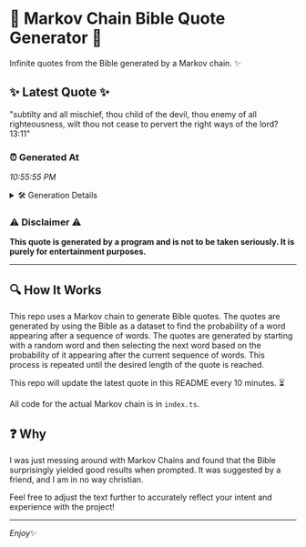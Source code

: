 # 📖 Markov Chain Bible Quote Generator 📖

Infinite quotes from the Bible generated by a Markov chain. ✨

## ✨ Latest Quote ✨
"subtilty and all mischief, thou child of the devil, thou enemy of all righteousness, wilt thou not cease to pervert the right ways of the lord? 13:11"

### ⏰ Generated At
*10:55:55 PM*

<details>
    <summary>🛠️ Generation Details</summary>
    <p>
        <strong>🌱 Seed:</strong> subtilty<br>
        <strong>🔄 Iterations:</strong> 26<br>
        <strong>📜 Context History:</strong><br>[ subtilty ]: and<br>[ subtilty, and ]: all<br>[ subtilty, and, all ]: mischief,<br>[ subtilty, and, all, mischief, ]: thou<br>[ subtilty, and, all, mischief,, thou ]: child<br>[ subtilty, and, all, mischief,, thou, child ]: of<br>[ and, all, mischief,, thou, child, of ]: the<br>[ all, mischief,, thou, child, of, the ]: devil,<br>[ mischief,, thou, child, of, the, devil, ]: thou<br>[ thou, child, of, the, devil,, thou ]: enemy<br>[ child, of, the, devil,, thou, enemy ]: of<br>[ of, the, devil,, thou, enemy, of ]: all<br>[ the, devil,, thou, enemy, of, all ]: righteousness,<br>[ devil,, thou, enemy, of, all, righteousness, ]: wilt<br>[ thou, enemy, of, all, righteousness,, wilt ]: thou<br>[ enemy, of, all, righteousness,, wilt, thou ]: not<br>[ of, all, righteousness,, wilt, thou, not ]: cease<br>[ all, righteousness,, wilt, thou, not, cease ]: to<br>[ righteousness,, wilt, thou, not, cease, to ]: pervert<br>[ wilt, thou, not, cease, to, pervert ]: the<br>[ thou, not, cease, to, pervert, the ]: right<br>[ not, cease, to, pervert, the, right ]: ways<br>[ cease, to, pervert, the, right, ways ]: of<br>[ to, pervert, the, right, ways, of ]: the<br>[ pervert, the, right, ways, of, the ]: lord?<br>[ the, right, ways, of, the, lord? ]: 13:11<br>
    </p>
</details>

### ⚠️ Disclaimer ⚠️
**This quote is generated by a program and is not to be taken seriously. It is purely for entertainment purposes.**

---

## 🔍 How It Works

This repo uses a Markov chain to generate Bible quotes. The quotes are generated by using the Bible as a dataset to find the probability of a word appearing after a sequence of words. The quotes are generated by starting with a random word and then selecting the next word based on the probability of it appearing after the current sequence of words. This process is repeated until the desired length of the quote is reached.

This repo will update the latest quote in this README every 10 minutes. ⏳

All code for the actual Markov chain is in `index.ts`.

## ❓ Why

I was just messing around with Markov Chains and found that the Bible surprisingly yielded good results when prompted. 
It was suggested by a friend, and I am in no way christian.

Feel free to adjust the text further to accurately reflect your intent and experience with the project!

---

*Enjoy*✨
